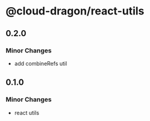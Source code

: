 # @cloud-dragon/react-utils

## 0.2.0

### Minor Changes

- add combineRefs util

## 0.1.0

### Minor Changes

- react utils
